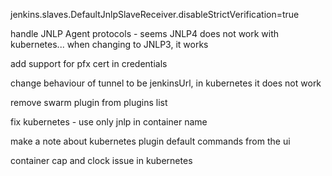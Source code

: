jenkins.slaves.DefaultJnlpSlaveReceiver.disableStrictVerification=true

handle JNLP Agent protocols - seems JNLP4 does not work with kubernetes... when changing to JNLP3, it works

add support for pfx cert in credentials

change behaviour of tunnel to be jenkinsUrl, in kubernetes it does not work

remove swarm plugin from plugins list

fix kubernetes - use only jnlp in container name

make a note about kubernetes plugin default commands from the ui

container cap and clock issue in kubernetes
